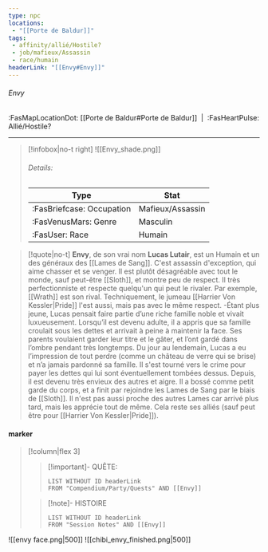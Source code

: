 ```yaml
---
type: npc
locations:
 - "[[Porte de Baldur]]"
tags:
 - affinity/allié/Hostile?
 - job/mafieux/Assassin
 - race/humain
headerLink: "[[Envy#Envy]]"
---
```

###### Envy
<span class="sub2">:FasMapLocationDot: [[Porte de Baldur#Porte de Baldur]]&nbsp;&nbsp;|&nbsp;&nbsp;:FasHeartPulse: Allié/Hostile? </span>
___

> [!infobox|no-t right]
> ![[Envy_shade.png]]
> ###### Details:
> | Type | Stat |
> | ---- | ---- |
> | :FasBriefcase: Occupation |  Mafieux/Assassin |
> | :FasVenusMars: Genre | Masculin |
> | :FasUser: Race | Humain |
<span class="clearfix"></span>

> [!quote|no-t]
>**Envy**, de son vrai nom **Lucas Lutair**, est un Humain et un des généraux des [[Lames de Sang]]. C'est assassin d'exception, qui aime chasser et se venger. Il est plutôt désagréable avec tout le monde, sauf peut-être [[Sloth]], et montre peu de respect. Il très perfectionniste et respecte quelqu'un qui peut le rivaler. Par exemple, [[Wrath]] est son rival. Techniquement, le jumeau [[Harrier Von Kessler|Pride]] l'est aussi, mais pas avec le même respect. 
>-Étant plus jeune, Lucas pensait faire partie d’une riche famille noble et vivait luxueusement. Lorsqu’il est devenu adulte, il a appris que sa famille croulait sous les dettes et arrivait à peine à maintenir la face. Ses parents voulaient garder leur titre et le gâter, et l’ont gardé dans l’ombre pendant très longtemps. Du jour au lendemain, Lucas a eu l’impression de tout perdre (comme un château de verre qui se brise) et n’a jamais pardonné sa famille. Il s'est tourné vers le crime pour payer les dettes qui lui sont éventuellement tombées dessus. Depuis, il est devenu très envieux des autres et aigre.
>Il a bossé comme petit garde du corps, et a finit par rejoindre les Lames de Sang par le biais de [[Sloth]].
>Il n'est pas aussi proche des autres Lames car arrivé plus tard, mais les apprécie tout de même. Cela reste ses alliés (sauf peut être pour [[Harrier Von Kessler|Pride]]).
#### marker
> [!column|flex 3]
>> [!important]- QUÊTE:
>>```dataview
>>LIST WITHOUT ID headerLink
>>FROM "Compendium/Party/Quests" AND [[Envy]]
>
>>[!note]- HISTOIRE
>>```dataview
>>LIST WITHOUT ID headerLink
>>FROM "Session Notes" AND [[Envy]]

![[envy face.png|500]]
![[chibi_envy_finished.png|500]]